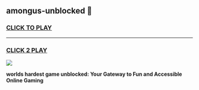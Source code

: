 
## amongus-unblocked 👋
<h3>
<a href="https://premium.freeplayer.one?title=amongus-unblocked&ref=14F">CLICK TO PLAY</a></h3>
<hr>

<h3>
<a href="https://premium.freeplayer.one?title=amongus-unblocked&ref=14F">CLICK 2 PLAY</a>
  
</h3>

<a href="https://premium.freeplayer.one?title=amongus-unblocked&ref=12F/"><img src="https://clearcache.store/games.png"></a>


**worlds hardest game unblocked: Your Gateway to Fun and Accessible Online Gaming**
